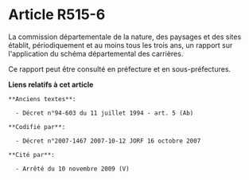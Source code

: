 # Article R515-6

La commission départementale de la nature, des paysages et des sites établit, périodiquement et au moins tous les trois ans,
un rapport sur l'application du schéma départemental des carrières.

Ce rapport peut être consulté en préfecture et en sous-préfectures.

**Liens relatifs à cet article**

	**Anciens textes**:

	  - Décret n°94-603 du 11 juillet 1994 - art. 5 (Ab)

	**Codifié par**:

	  - Décret n°2007-1467 2007-10-12 JORF 16 octobre 2007

	**Cité par**:

	  - Arrêté du 10 novembre 2009 (V)
